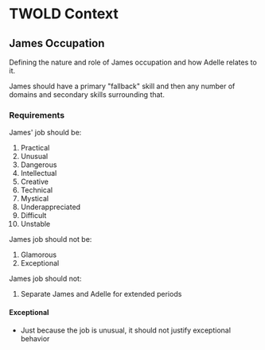 # TWOLD Context

## James Occupation

Defining the nature and role of James occupation and how Adelle relates to it.

James should have a primary "fallback" skill and then any number of domains and secondary skills surrounding that.

### Requirements

James' job should be:

1. Practical
2. Unusual
3. Dangerous
4. Intellectual
5. Creative
6. Technical
7. Mystical
8. Underappreciated
9. Difficult
10. Unstable

James job should not be:

1. Glamorous
2. Exceptional

James job should not:

1. Separate James and Adelle for extended periods

#### Exceptional

* Just because the job is unusual, it should not justify exceptional behavior